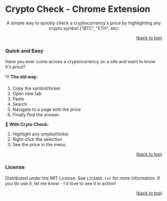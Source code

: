 # Crypto Check - Chrome Extension

<div id="top"></div>
  <p align="center">
    A simple way to quickly check a cryptocurrency's price by highlighting any crypto symbol ("BTC", "ETH", etc) 
    <br />
  </p>
</div>

<p align="right">(<a href="#top">back to top</a>)</p>

### Quick and Easy

Have you ever come across a cryptocurrency on a site and want to know it's price?

👎 **The old way:**

1. Copy the symbol/ticker
2. Open new tab
3. Paste
4. Search
5. Navigate to a page with the price
6. Finally find the answer.

🤩 **With Cryto Check:**

1. Highlight any smybol/ticker
2. Right-click the selection
3. See the price in the menu

<p align="right">(<a href="#top">back to top</a>)</p>

### License

Distributed under the MIT License. See `LICENSE.txt` for more information.
If you do use it, let me know - I'd love to see it in action!

<p align="right">(<a href="#top">back to top</a>)</p>
